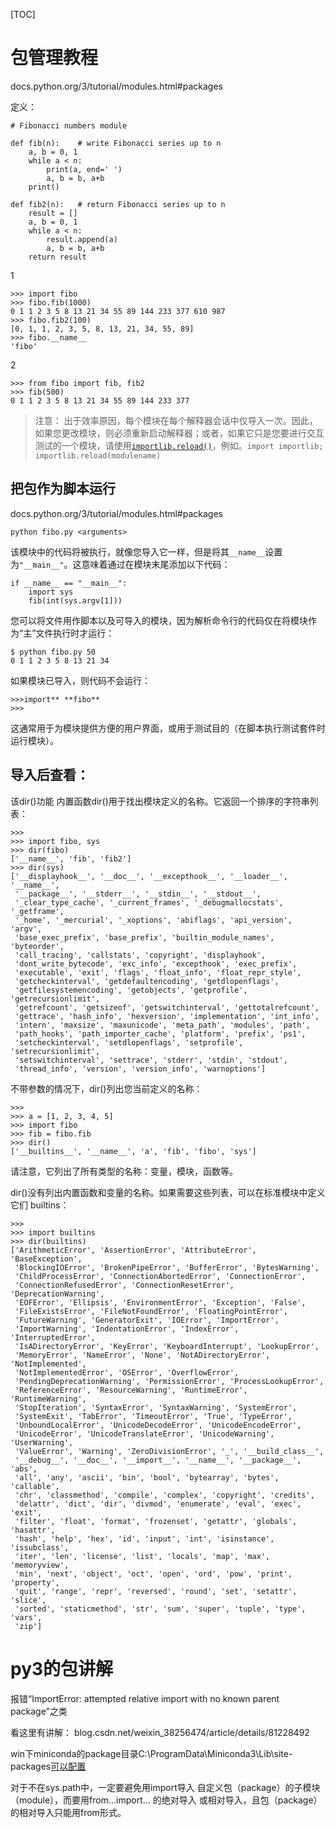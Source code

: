 [TOC]

# 包管理教程

docs.python.org/3/tutorial/modules.html#packages


定义：

```
# Fibonacci numbers module

def fib(n):    # write Fibonacci series up to n
    a, b = 0, 1
    while a < n:
        print(a, end=' ')
        a, b = b, a+b
    print()

def fib2(n):   # return Fibonacci series up to n
    result = []
    a, b = 0, 1
    while a < n:
        result.append(a)
        a, b = b, a+b
    return result
```

1



```
>>> import fibo
>>> fibo.fib(1000)
0 1 1 2 3 5 8 13 21 34 55 89 144 233 377 610 987
>>> fibo.fib2(100)
[0, 1, 1, 2, 3, 5, 8, 13, 21, 34, 55, 89]
>>> fibo.__name__
'fibo'
```



2


```
>>> from fibo import fib, fib2
>>> fib(500)
0 1 1 2 3 5 8 13 21 34 55 89 144 233 377
```


>注意：
出于效率原因，每个模块在每个解释器会话中仅导入一次。因此，如果您更改模块，则必须重新启动解释器；或者，如果它只是您要进行交互测试的一个模块，请使用[`importlib.reload()`](https://docs.python.org/3/library/importlib.html#importlib.reload "importlib.reload")，例如。`import importlib; importlib.reload(modulename)`




## 把包作为脚本运行


docs.python.org/3/tutorial/modules.html#packages

```
python fibo.py <arguments>
```


该模块中的代码将被执行，就像您导入它一样，但是将其`__name__`设置为`"__main__"`。这意味着通过在模块末尾添加以下代码：

```
if __name__ == "__main__":
    import sys
    fib(int(sys.argv[1]))
```

您可以将文件用作脚本以及可导入的模块，因为解析命令行的代码仅在将模块作为“主”文件执行时才运行：

```
$ python fibo.py 50
0 1 1 2 3 5 8 13 21 34
```
如果模块已导入，则代码不会运行：

```
>>>import** **fibo**
>>>

```
这通常用于为模块提供方便的用户界面，或用于测试目的（在脚本执行测试套件时运行模块）。

##  导入后查看：

该dir()功能
内置函数dir()用于找出模块定义的名称。它返回一个排序的字符串列表：

```
>>>
>>> import fibo, sys
>>> dir(fibo)
['__name__', 'fib', 'fib2']
>>> dir(sys)  
['__displayhook__', '__doc__', '__excepthook__', '__loader__', '__name__',
 '__package__', '__stderr__', '__stdin__', '__stdout__',
 '_clear_type_cache', '_current_frames', '_debugmallocstats', '_getframe',
 '_home', '_mercurial', '_xoptions', 'abiflags', 'api_version', 'argv',
 'base_exec_prefix', 'base_prefix', 'builtin_module_names', 'byteorder',
 'call_tracing', 'callstats', 'copyright', 'displayhook',
 'dont_write_bytecode', 'exc_info', 'excepthook', 'exec_prefix',
 'executable', 'exit', 'flags', 'float_info', 'float_repr_style',
 'getcheckinterval', 'getdefaultencoding', 'getdlopenflags',
 'getfilesystemencoding', 'getobjects', 'getprofile', 'getrecursionlimit',
 'getrefcount', 'getsizeof', 'getswitchinterval', 'gettotalrefcount',
 'gettrace', 'hash_info', 'hexversion', 'implementation', 'int_info',
 'intern', 'maxsize', 'maxunicode', 'meta_path', 'modules', 'path',
 'path_hooks', 'path_importer_cache', 'platform', 'prefix', 'ps1',
 'setcheckinterval', 'setdlopenflags', 'setprofile', 'setrecursionlimit',
 'setswitchinterval', 'settrace', 'stderr', 'stdin', 'stdout',
 'thread_info', 'version', 'version_info', 'warnoptions']
```

不带参数的情况下，dir()列出您当前定义的名称：

```
>>>
>>> a = [1, 2, 3, 4, 5]
>>> import fibo
>>> fib = fibo.fib
>>> dir()
['__builtins__', '__name__', 'a', 'fib', 'fibo', 'sys']
```


请注意，它列出了所有类型的名称：变量，模块，函数等。

dir()没有列出内置函数和变量的名称。如果需要这些列表，可以在标准模块中定义它们 builtins：

```
>>>
>>> import builtins
>>> dir(builtins)  
['ArithmeticError', 'AssertionError', 'AttributeError', 'BaseException',
 'BlockingIOError', 'BrokenPipeError', 'BufferError', 'BytesWarning',
 'ChildProcessError', 'ConnectionAbortedError', 'ConnectionError',
 'ConnectionRefusedError', 'ConnectionResetError', 'DeprecationWarning',
 'EOFError', 'Ellipsis', 'EnvironmentError', 'Exception', 'False',
 'FileExistsError', 'FileNotFoundError', 'FloatingPointError',
 'FutureWarning', 'GeneratorExit', 'IOError', 'ImportError',
 'ImportWarning', 'IndentationError', 'IndexError', 'InterruptedError',
 'IsADirectoryError', 'KeyError', 'KeyboardInterrupt', 'LookupError',
 'MemoryError', 'NameError', 'None', 'NotADirectoryError', 'NotImplemented',
 'NotImplementedError', 'OSError', 'OverflowError',
 'PendingDeprecationWarning', 'PermissionError', 'ProcessLookupError',
 'ReferenceError', 'ResourceWarning', 'RuntimeError', 'RuntimeWarning',
 'StopIteration', 'SyntaxError', 'SyntaxWarning', 'SystemError',
 'SystemExit', 'TabError', 'TimeoutError', 'True', 'TypeError',
 'UnboundLocalError', 'UnicodeDecodeError', 'UnicodeEncodeError',
 'UnicodeError', 'UnicodeTranslateError', 'UnicodeWarning', 'UserWarning',
 'ValueError', 'Warning', 'ZeroDivisionError', '_', '__build_class__',
 '__debug__', '__doc__', '__import__', '__name__', '__package__', 'abs',
 'all', 'any', 'ascii', 'bin', 'bool', 'bytearray', 'bytes', 'callable',
 'chr', 'classmethod', 'compile', 'complex', 'copyright', 'credits',
 'delattr', 'dict', 'dir', 'divmod', 'enumerate', 'eval', 'exec', 'exit',
 'filter', 'float', 'format', 'frozenset', 'getattr', 'globals', 'hasattr',
 'hash', 'help', 'hex', 'id', 'input', 'int', 'isinstance', 'issubclass',
 'iter', 'len', 'license', 'list', 'locals', 'map', 'max', 'memoryview',
 'min', 'next', 'object', 'oct', 'open', 'ord', 'pow', 'print', 'property',
 'quit', 'range', 'repr', 'reversed', 'round', 'set', 'setattr', 'slice',
 'sorted', 'staticmethod', 'str', 'sum', 'super', 'tuple', 'type', 'vars',
 'zip']
```








# py3的包讲解
报错“ImportError: attempted relative import with no known parent package”之类

看这里有讲解： blog.csdn.net/weixin_38256474/article/details/81228492



win下miniconda的package目录C:\ProgramData\Miniconda3\Lib\site-packages[可以配置](https://www.jianshu.com/p/a5e9190b909c)


对于不在sys.path中，一定要避免用import导入 自定义包（package）的子模块（module），而要用from…import… 的绝对导入 或相对导入，且包（package）的相对导入只能用from形式。










